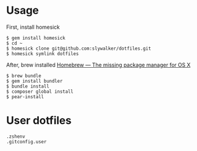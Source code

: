 # Usage

First, install homesick

```
$ gem install homesick
$ cd ~ 
$ homesick clone git@github.com:slywalker/dotfiles.git
$ homesick symlink dotfiles
```

After, brew installed [Homebrew — The missing package manager for OS X](http://brew.sh/)

```
$ brew bundle
$ gem install bundler
$ bundle install
$ composer global install
$ pear-install
```

# User dotfiles

```
.zshenv
.gitconfig.user
```
